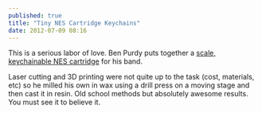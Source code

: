 ```yaml
---
published: true
title: "Tiny NES Cartridge Keychains"
date: 2012-07-09 08:16
---
```

This is a serious labor of love. Ben Purdy puts together a [scale, keychainable NES cartridge](http://www.benpurdy.com/2012/07/quarter-scale-nes-cartridges/) for his band.

Laser cutting and 3D printing were not quite up to the task (cost, materials, etc) so he milled his own in wax using a drill press on a moving stage and then cast it in resin. Old school methods but absolutely awesome results. You must see it to believe it.